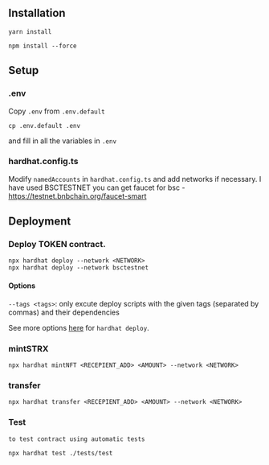 
## Installation

    yarn install

    npm install --force

## Setup

### .env
Copy `.env` from `.env.default`

    cp .env.default .env

and fill in all the variables in `.env`

### hardhat.config.ts
Modify `namedAccounts` in `hardhat.config.ts` and add networks if necessary. I have used BSCTESTNET
you can get faucet for bsc - https://testnet.bnbchain.org/faucet-smart

## Deployment
### Deploy TOKEN contract.

    npx hardhat deploy --network <NETWORK>
    npx hardhat deploy --network bsctestnet

#### Options

`--tags <tags>`: only excute deploy scripts with the given tags (separated by commas) and their dependencies

See more options [here](https://github.com/wighawag/hardhat-deploy#1-hardhat-deploy) for `hardhat deploy`.

###  mintSTRX

    npx hardhat mintNFT <RECEPIENT_ADD> <AMOUNT> --network <NETWORK>

###  transfer

    npx hardhat transfer <RECEPIENT_ADD> <AMOUNT> --network <NETWORK>

### Test
    to test contract using automatic tests

    npx hardhat test ./tests/test